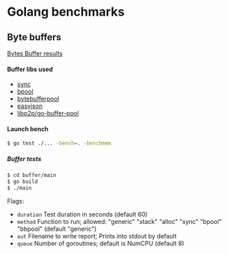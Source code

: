 # Golang benchmarks

## Byte buffers

[Bytes Buffer results](https://omgnull.github.io/go-benchmark/buffer/)

#### Buffer libs used
* [sync](https://golang.org/pkg/sync/)
* [bpool](https://github.com/oxtoacart/bpool)
* [bytebufferpool](https://github.com/valyala/bytebufferpool)
* [easyjson](https://github.com/mailru/easyjson/blob/master/buffer/pool.go)
* [libp2p/go-buffer-pool](https://github.com/libp2p/go-buffer-pool)

#### Launch bench
```sh
$ go test ./... -bench=. -benchmem
```

##### Buffer tests
```sh
$ cd buffer/main
$ go build
$ ./main
```

Flags:
* `duration` Test duration in seconds (default 60)
* `method` Function to run; allowed: "generic" "stack" "alloc" "sync" "bpool" "bbpool" (default "generic")
* `out` Filename to write report; Prints into stdout by default
* `queue` Number of goroutines; default is NumCPU (default 8)
